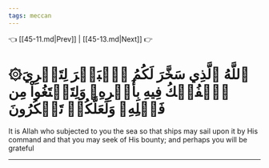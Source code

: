 ```yaml
---
tags: meccan
---
```


👈 [[45-11.md|Prev]] | [[45-13.md|Next]] 👉

# ۞ٱللَّهُ ٱلَّذِي سَخَّرَ لَكُمُ ٱلۡبَحۡرَ لِتَجۡرِيَ ٱلۡفُلۡكُ فِيهِ بِأَمۡرِهِۦ وَلِتَبۡتَغُواْ مِن فَضۡلِهِۦ وَلَعَلَّكُمۡ تَشۡكُرُونَ

It is Allah who subjected to you the sea so that ships may sail upon it by His command and that you may seek of His bounty; and perhaps you will be grateful

---


